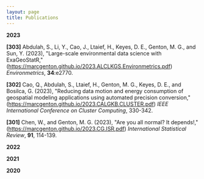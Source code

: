 ```yaml
---
layout: page
title: Publications
---
```



**2023**

**[303]** Abdulah, S., Li, Y., Cao, J., Ltaief, H., Keyes, D. E., Genton, M. G., and Sun, Y. (2023), "Large-scale environmental data science with ExaGeoStatR,"(https://marcgenton.github.io/2023.ALCLKGS.Environmetrics.pdf) *Environmetrics*, **34**:e2770.

**[302]** Cao, Q., Abdulah, S., Ltaief, H., Genton, M. G., Keyes, D. E., and Bosilca, G. (2023), "Reducing data motion and energy consumption of geospatial modeling applications using automated precision conversion,"(https://marcgenton.github.io/2023.CALGKB.CLUSTER.pdf) *IEEE International Conference on Cluster Computing*, 330-342.

**[301]** Chen, W., and Genton, M. G. (2023), "Are you all normal? It depends!,"(https://marcgenton.github.io/2023.CG.ISR.pdf) *International Statistical Review*, **91**, 114-139.

**2022**

**2021**

**2020**
